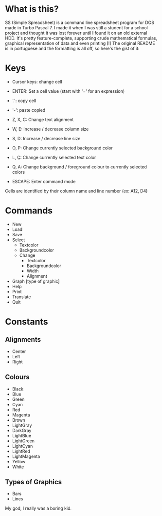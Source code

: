 # What is this?
SS (Simple Spreadsheet) is a command line spreadsheet program for DOS made in Turbo Pascal 7. 
I made it when I was still a student for a school project and thought it was lost forever until I found it on an old external HDD.
It's pretty feature-complete, supporting crude mathematical formulas, graphical representation of data and even printing [!]
The original README is in portuguese and the formatting is all off, so here's the gist of it:

# Keys
* Cursor keys: change cell
* ENTER: Set a cell value (start with '=' for an expression)
* '.': copy cell
* '-': paste copied
* Z, X, C: Change text alignment
* W, E: Increase / decrease column size
* S, D: Increase / decrease line size
* O, P: Change currently selected background color 
* L, Ç: Change currently selected text color
* Q, A: Change background / foreground colour to currently selected colors
 
* ESCAPE: Enter command mode

Cells are identified by their column name and line number (ex: A12, D4)
# Commands
- New
- Load <file>
- Save <file>
- Select 
  - Textcolor <name>
  - Backgroundcolor <name>
  - Change
    - Textcolor <name> <cell>
    - Backgroundcolor <name> <cell>
    - Width <cell> <size>
    - Alignment <cell> <alignment>
- Graph <first label cell> <last label cell> <first value cell> <last value cell> [type of graphic]
- Help
- Print
- Translate
- Quit

# Constants
## Alignments
* Center             
* Left               
* Right              

## Colours
* Black              
* Blue               
* Green              
* Cyan               
* Red                
* Magenta            
* Brown              
* LightGray          
* DarkGray           
* LightBlue          
* LightGreen         
* LightCyan          
* LightRed           
* LightMagenta       
* Yellow             
* White              

## Types of Graphics
* Bars
* Lines

My god, I really was a boring kid.
